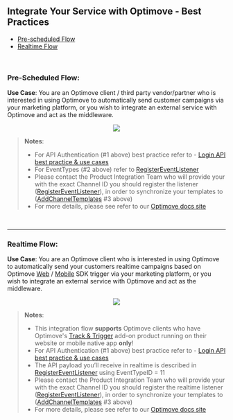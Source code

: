## Integrate Your Service with Optimove - Best Practices

- [Pre-scheduled Flow](#pre-flow)
- [Realtime Flow](#rt-flow)
<br/>

### <a id="pre-flow"></a>Pre-Scheduled Flow: 
**Use Case**: You are an Optimove client / third party vendor/partner who is interested in using Optimove to automatically send customer campaigns via your marketing platform, or you wish to integrate an external service with Optimove and act as the middleware.

<p align="center"><img src="https://github.com/optimove-tech/Optimove-APIs/blob/master/API-Integrations/Integrate%20Your%20Service%20-%20Pre-Scheduled%20-%20Client%20Execution%20Flow.png?raw=true"></p>

>**Notes**: 
> -   For API Authentication (#1 above) best practice refer to -   [Login API best practice & use cases](https://github.com/optimoveproductintegration/Optimove-APIs/tree/master/Login-API)
> -   For EventTypes (#2 above) refer to [RegisterEventListener](https://docs.optimove.com/api-usage-guide/#General_Functions_RegisterEventListener)
> -   Please contact the Product Integration Team who will provide your with the exact Channel ID you should register the listener ([RegisterEventListener](https://docs.optimove.com/api-usage-guide/#General_Functions_RegisterEventListener)), in order to synchronize your templates to ([AddChannelTemplates](https://docs.optimove.com/api-usage-guide/#AddChannelTemplates) #3 above)
> -  For more details, please see refer to our [Optimove docs site](https://docs.optimove.com/integrate-your-service-with-optimove/)
<br/>

----------
### <a id="rt-flow"></a>Realtime Flow: 
**Use Case**: You are an Optimove client who is interested in using Optimove to automatically send your customers realtime campaigns based on Optimove [Web](https://github.com/optimove-tech/Web-SDK-Integration-Guide) / [Mobile](https://github.com/optimove-tech/Mobile-SDK-Integration-Guide) SDK trigger via your marketing platform, or you wish to integrate an external service with Optimove and act as the middleware.
<p align="center"><img src="https://github.com/optimove-tech/Optimove-APIs/blob/master/API-Integrations/Integrate%20Your%20Service%20-%20Realtime%20-%20Client%20Execution%20Flow.png?raw=true"></p>

>**Notes**: 
> - This integration flow **supports** Optimove clients who have Optimove's [Track & Trigger](https://docs.optimove.com/track-and-trigger/) add-on product running on their website or mobile native app **only**!
> -   For API Authentication (#1 above) best practice refer to -   [Login API best practice & use cases](https://github.com/optimoveproductintegration/Optimove-APIs/tree/master/Login-API)
> - The API payload you’ll receive in realtime is described in [RegisterEventListener](https://docs.optimove.com/api-usage-guide/#General_Functions_RegisterEventListener) using EventTypeID = 11
> -   Please contact the Product Integration Team who will provide your with the exact Channel ID you should register the realtime listener ([RegisterEventListener](https://docs.optimove.com/api-usage-guide/#General_Functions_RegisterEventListener)), in order to synchronize your templates to ([AddChannelTemplates](https://docs.optimove.com/api-usage-guide/#AddChannelTemplates) #3 above)
> -  For more details, please see refer to our [Optimove docs site](https://docs.optimove.com/integrate-your-service-with-optimove/)
